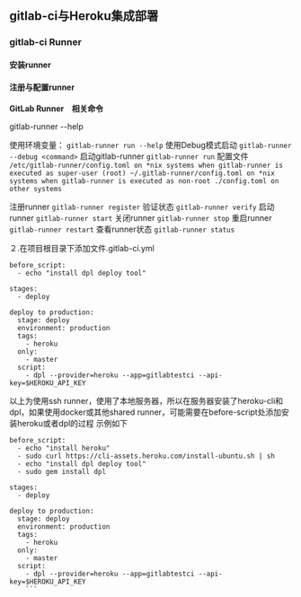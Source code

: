 ## gitlab-ci与Heroku集成部署

### gitlab-ci Runner
#### 安装runner
#### 注册与配置runner

**GitLab Runner　相关命令**

gitlab-runner --help

使用环境变量：
`gitlab-runner run --help`
使用Debug模式启动
`gitlab-runner --debug <command>`
启动gitlab-runner
`gitlab-runner run`
配置文件
`/etc/gitlab-runner/config.toml on *nix systems when gitlab-runner is executed as super-user (root)
~/.gitlab-runner/config.toml on *nix systems when gitlab-runner is executed as non-root
./config.toml on other systems`



注册runner
`gitlab-runner register`
验证状态
`gitlab-runner verify`
启动runner
`gitlab-runner start`
关闭runner
`gitlab-runner stop` 
重启runner
`gitlab-runner restart`
查看runner状态
`gitlab-runner status` 

２.在项目根目录下添加文件.gitlab-ci.yml
```shell
before_script:
  - echo "install dpl deploy tool" 

stages:
  - deploy

deploy to production:
  stage: deploy
  environment: production
  tags:
    - heroku
  only:
    - master
  script: 
    - dpl --provider=heroku --app=gitlabtestci --api-key=$HEROKU_API_KEY
```

以上为使用ssh runner，使用了本地服务器，所以在服务器安装了heroku-cli和dpl，如果使用docker或其他shared runner，可能需要在before-script处添加安装heroku或者dpl的过程
示例如下
```
before_script:
  - echo "install heroku" 
  - sudo curl https://cli-assets.heroku.com/install-ubuntu.sh | sh
  - echo "install dpl deploy tool" 
  - sudo gem install dpl

stages:
  - deploy

deploy to production:
  stage: deploy
  environment: production
  tags:
    - heroku
  only:
    - master
  script: 
    - dpl --provider=heroku --app=gitlabtestci --api-key=$HEROKU_API_KEY
    ```
